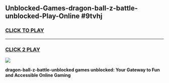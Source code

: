 
## Unblocked-Games-dragon-ball-z-battle-unblocked-Play-Online #9tvhj
<h3>
<a href="https://news.freeplayer.one?title=dragon-ball-z-battle-unblocked&ref=3">CLICK TO PLAY</a></h3>
<hr>

<h3>
<a href="https://news.freeplayer.one?title=dragon-ball-z-battle-unblocked&ref=3">CLICK 2 PLAY</a>
  
</h3>

<a href="https://news.freeplayer.one?title=dragon-ball-z-battle-unblocked&ref=3"><img src="https://clearcache.store/games.png"></a>


**dragon-ball-z-battle-unblocked games unblocked: Your Gateway to Fun and Accessible Online Gaming**
